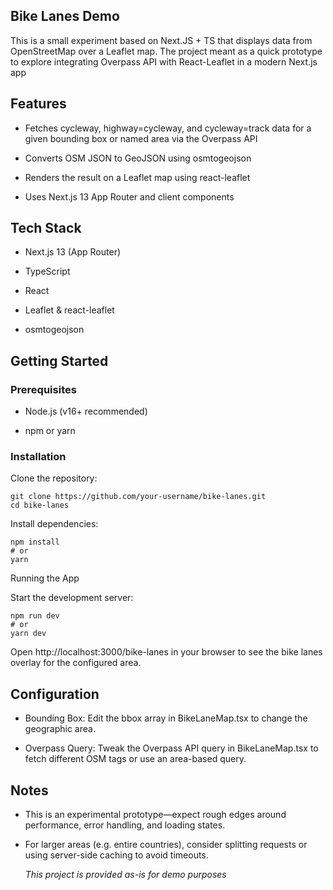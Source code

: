 ## Bike Lanes Demo

This is a small experiment based on Next.JS + TS that displays data from OpenStreetMap over a Leaflet map.
The project meant as a quick prototype to explore integrating Overpass API with React-Leaflet in a modern Next.js app

## Features

- Fetches cycleway, highway=cycleway, and cycleway=track data for a given bounding box or named area via the Overpass API

- Converts OSM JSON to GeoJSON using osmtogeojson

- Renders the result on a Leaflet map using react-leaflet

- Uses Next.js 13 App Router and client components

## Tech Stack

- Next.js 13 (App Router)

- TypeScript

- React

- Leaflet & react-leaflet

- osmtogeojson

## Getting Started

### Prerequisites

- Node.js (v16+ recommended)

- npm or yarn

### Installation

Clone the repository:

```
git clone https://github.com/your-username/bike-lanes.git
cd bike-lanes
```

Install dependencies:
```
npm install
# or
yarn
```
Running the App

Start the development server:

```
npm run dev
# or
yarn dev
```
Open http://localhost:3000/bike-lanes in your browser to see the bike lanes overlay for the configured area.


## Configuration

- Bounding Box: Edit the bbox array in BikeLaneMap.tsx to change the geographic area.

- Overpass Query: Tweak the Overpass API query in BikeLaneMap.tsx to fetch different OSM tags or use an area-based query.

## Notes

- This is an experimental prototype—expect rough edges around performance, error handling, and loading states.

- For larger areas (e.g. entire countries), consider splitting requests or using server-side caching to avoid timeouts.

  *This project is provided as-is for demo purposes*
